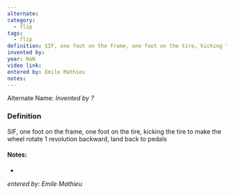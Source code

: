 ```yaml
---
alternate: 
category:
  - flip
tags:
  - flip
definition: SIF, one foot on the frame, one foot on the tire, kicking the tire to make the wheel rotate 1 revolution backward, land back to pedals
invented by: 
year: NaN
video link: 
entered by: Emile Mathieu
notes: 
---
```

Alternate Name: 
*Invented by ?*

### Definition
SIF, one foot on the frame, one foot on the tire, kicking the tire to make the wheel rotate 1 revolution backward, land back to pedals


#### Notes:
- 
*entered by: Emile Mathieu*
